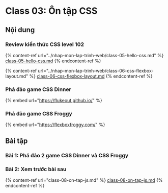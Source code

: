 # Class 03: Ôn tập CSS

## Nội dung

### Review kiến thức CSS level 102&#x20;

{% content-ref url="../nhap-mon-lap-trinh-web/class-05-hello-css.md" %}
[class-05-hello-css.md](../nhap-mon-lap-trinh-web/class-05-hello-css.md)
{% endcontent-ref %}

{% content-ref url="../nhap-mon-lap-trinh-web/class-06-css-flexbox-layout.md" %}
[class-06-css-flexbox-layout.md](../nhap-mon-lap-trinh-web/class-06-css-flexbox-layout.md)
{% endcontent-ref %}



### Phá đảo game CSS Dinner

{% embed url="https://flukeout.github.io/" %}

### Phá đảo game CSS Froggy

{% embed url="https://flexboxfroggy.com/" %}

## Bài tập

### Bài 1: Phá đảo 2 game CSS Dinner và CSS Froggy

### Bài 2: Xem trước bài sau

{% content-ref url="class-08-on-tap-js.md" %}
[class-08-on-tap-js.md](class-08-on-tap-js.md)
{% endcontent-ref %}
